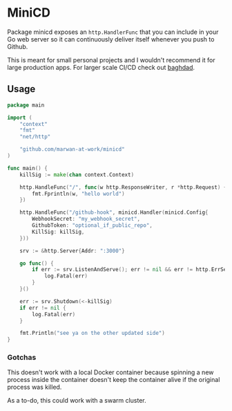# MiniCD

Package minicd exposes an `http.HandlerFunc` that you can include in your Go web server so it can continuously deliver itself whenever you push to Github. 

This is meant for small personal projects and I wouldn't recommend it for large production apps. For larger scale CI/CD check out [baghdad](https://www.github.com/marwan-at-work/baghdad).

## Usage

```go
package main

import (
    "context"
    "fmt"
    "net/http"

    "github.com/marwan-at-work/minicd"
)

func main() {
    killSig := make(chan context.Context)

    http.HandleFunc("/", func(w http.ResponseWriter, r *http.Request) {
        fmt.Fprintln(w, "hello world")
    })

    http.HandleFunc("/github-hook", minicd.Handler(minicd.Config{
        WebhookSecret: "my_webhook_secret",
        GithubToken: "optional_if_public_repo",
        KillSig: killSig,
    }))

    srv := &http.Server{Addr: ":3000"}

    go func() {
        if err := srv.ListenAndServe(); err != nil && err != http.ErrServerClosed {
            log.Fatal(err)
        }
    }()

    err := srv.Shutdown(<-killSig)
    if err != nil {
        log.Fatal(err)
    }

    fmt.Println("see ya on the other updated side")
}

```

### Gotchas

This doesn't work with a local Docker container because spinning a new process inside the container doesn't keep the container alive if the original process was killed. 

As a to-do, this could work with a swarm cluster. 
